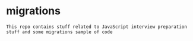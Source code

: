 # migrations

`This repo contains stuff related to JavaScript interview preparation stuff and some migrations sample of code`

